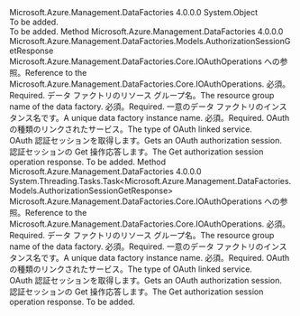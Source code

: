 <Type Name="OAuthOperationsExtensions" FullName="Microsoft.Azure.Management.DataFactories.Core.OAuthOperationsExtensions">
  <TypeSignature Language="C#" Value="public static class OAuthOperationsExtensions" />
  <TypeSignature Language="ILAsm" Value=".class public auto ansi abstract sealed beforefieldinit OAuthOperationsExtensions extends System.Object" />
  <TypeSignature Language="DocId" Value="T:Microsoft.Azure.Management.DataFactories.Core.OAuthOperationsExtensions" />
  <TypeSignature Language="VB.NET" Value="Public Module OAuthOperationsExtensions" />
  <TypeSignature Language="F#" Value="type OAuthOperationsExtensions = class" />
  <AssemblyInfo>
    <AssemblyName>Microsoft.Azure.Management.DataFactories</AssemblyName>
    <AssemblyVersion>4.0.0.0</AssemblyVersion>
  </AssemblyInfo>
  <Base>
    <BaseTypeName>System.Object</BaseTypeName>
  </Base>
  <Interfaces />
  <Docs>
    <summary>To be added.</summary>
    <remarks>To be added.</remarks>
  </Docs>
  <Members>
    <Member MemberName="Get">
      <MemberSignature Language="C#" Value="public static Microsoft.Azure.Management.DataFactories.Models.AuthorizationSessionGetResponse Get (this Microsoft.Azure.Management.DataFactories.Core.IOAuthOperations operations, string resourceGroupName, string dataFactoryName, string linkedServiceType);" />
      <MemberSignature Language="ILAsm" Value=".method public static hidebysig class Microsoft.Azure.Management.DataFactories.Models.AuthorizationSessionGetResponse Get(class Microsoft.Azure.Management.DataFactories.Core.IOAuthOperations operations, string resourceGroupName, string dataFactoryName, string linkedServiceType) cil managed" />
      <MemberSignature Language="DocId" Value="M:Microsoft.Azure.Management.DataFactories.Core.OAuthOperationsExtensions.Get(Microsoft.Azure.Management.DataFactories.Core.IOAuthOperations,System.String,System.String,System.String)" />
      <MemberSignature Language="VB.NET" Value="&lt;Extension()&gt;&#xA;Public Function Get (operations As IOAuthOperations, resourceGroupName As String, dataFactoryName As String, linkedServiceType As String) As AuthorizationSessionGetResponse" />
      <MemberSignature Language="F#" Value="static member Get : Microsoft.Azure.Management.DataFactories.Core.IOAuthOperations * string * string * string -&gt; Microsoft.Azure.Management.DataFactories.Models.AuthorizationSessionGetResponse" Usage="Microsoft.Azure.Management.DataFactories.Core.OAuthOperationsExtensions.Get (operations, resourceGroupName, dataFactoryName, linkedServiceType)" />
      <MemberType>Method</MemberType>
      <AssemblyInfo>
        <AssemblyName>Microsoft.Azure.Management.DataFactories</AssemblyName>
        <AssemblyVersion>4.0.0.0</AssemblyVersion>
      </AssemblyInfo>
      <ReturnValue>
        <ReturnType>Microsoft.Azure.Management.DataFactories.Models.AuthorizationSessionGetResponse</ReturnType>
      </ReturnValue>
      <Parameters>
        <Parameter Name="operations" Type="Microsoft.Azure.Management.DataFactories.Core.IOAuthOperations" RefType="this" />
        <Parameter Name="resourceGroupName" Type="System.String" />
        <Parameter Name="dataFactoryName" Type="System.String" />
        <Parameter Name="linkedServiceType" Type="System.String" />
      </Parameters>
      <Docs>
        <param name="operations">
            <span data-ttu-id="d8be5-101">Microsoft.Azure.Management.DataFactories.Core.IOAuthOperations への参照。</span><span class="sxs-lookup"><span data-stu-id="d8be5-101">Reference to the Microsoft.Azure.Management.DataFactories.Core.IOAuthOperations.</span></span>
            </param>
        <param name="resourceGroupName">
            <span data-ttu-id="d8be5-102">必須。</span><span class="sxs-lookup"><span data-stu-id="d8be5-102">Required.</span></span> <span data-ttu-id="d8be5-103">データ ファクトリのリソース グループ名。</span><span class="sxs-lookup"><span data-stu-id="d8be5-103">The resource group name of the data factory.</span></span>
            </param>
        <param name="dataFactoryName">
            <span data-ttu-id="d8be5-104">必須。</span><span class="sxs-lookup"><span data-stu-id="d8be5-104">Required.</span></span> <span data-ttu-id="d8be5-105">一意のデータ ファクトリのインスタンス名です。</span><span class="sxs-lookup"><span data-stu-id="d8be5-105">A unique data factory instance name.</span></span>
            </param>
        <param name="linkedServiceType">
            <span data-ttu-id="d8be5-106">必須。</span><span class="sxs-lookup"><span data-stu-id="d8be5-106">Required.</span></span> <span data-ttu-id="d8be5-107">OAuth の種類のリンクされたサービス。</span><span class="sxs-lookup"><span data-stu-id="d8be5-107">The type of OAuth linked service.</span></span>
            </param>
        <summary>
            <span data-ttu-id="d8be5-108">OAuth 認証セッションを取得します。</span><span class="sxs-lookup"><span data-stu-id="d8be5-108">Gets an OAuth authorization session.</span></span>
            </summary>
        <returns>
            <span data-ttu-id="d8be5-109">認証セッションの Get 操作応答します。</span><span class="sxs-lookup"><span data-stu-id="d8be5-109">The Get authorization session operation response.</span></span>
            </returns>
        <remarks>To be added.</remarks>
      </Docs>
    </Member>
    <Member MemberName="GetAsync">
      <MemberSignature Language="C#" Value="public static System.Threading.Tasks.Task&lt;Microsoft.Azure.Management.DataFactories.Models.AuthorizationSessionGetResponse&gt; GetAsync (this Microsoft.Azure.Management.DataFactories.Core.IOAuthOperations operations, string resourceGroupName, string dataFactoryName, string linkedServiceType);" />
      <MemberSignature Language="ILAsm" Value=".method public static hidebysig class System.Threading.Tasks.Task`1&lt;class Microsoft.Azure.Management.DataFactories.Models.AuthorizationSessionGetResponse&gt; GetAsync(class Microsoft.Azure.Management.DataFactories.Core.IOAuthOperations operations, string resourceGroupName, string dataFactoryName, string linkedServiceType) cil managed" />
      <MemberSignature Language="DocId" Value="M:Microsoft.Azure.Management.DataFactories.Core.OAuthOperationsExtensions.GetAsync(Microsoft.Azure.Management.DataFactories.Core.IOAuthOperations,System.String,System.String,System.String)" />
      <MemberSignature Language="VB.NET" Value="&lt;Extension()&gt;&#xA;Public Function GetAsync (operations As IOAuthOperations, resourceGroupName As String, dataFactoryName As String, linkedServiceType As String) As Task(Of AuthorizationSessionGetResponse)" />
      <MemberSignature Language="F#" Value="static member GetAsync : Microsoft.Azure.Management.DataFactories.Core.IOAuthOperations * string * string * string -&gt; System.Threading.Tasks.Task&lt;Microsoft.Azure.Management.DataFactories.Models.AuthorizationSessionGetResponse&gt;" Usage="Microsoft.Azure.Management.DataFactories.Core.OAuthOperationsExtensions.GetAsync (operations, resourceGroupName, dataFactoryName, linkedServiceType)" />
      <MemberType>Method</MemberType>
      <AssemblyInfo>
        <AssemblyName>Microsoft.Azure.Management.DataFactories</AssemblyName>
        <AssemblyVersion>4.0.0.0</AssemblyVersion>
      </AssemblyInfo>
      <ReturnValue>
        <ReturnType>System.Threading.Tasks.Task&lt;Microsoft.Azure.Management.DataFactories.Models.AuthorizationSessionGetResponse&gt;</ReturnType>
      </ReturnValue>
      <Parameters>
        <Parameter Name="operations" Type="Microsoft.Azure.Management.DataFactories.Core.IOAuthOperations" RefType="this" />
        <Parameter Name="resourceGroupName" Type="System.String" />
        <Parameter Name="dataFactoryName" Type="System.String" />
        <Parameter Name="linkedServiceType" Type="System.String" />
      </Parameters>
      <Docs>
        <param name="operations">
            <span data-ttu-id="d8be5-110">Microsoft.Azure.Management.DataFactories.Core.IOAuthOperations への参照。</span><span class="sxs-lookup"><span data-stu-id="d8be5-110">Reference to the Microsoft.Azure.Management.DataFactories.Core.IOAuthOperations.</span></span>
            </param>
        <param name="resourceGroupName">
            <span data-ttu-id="d8be5-111">必須。</span><span class="sxs-lookup"><span data-stu-id="d8be5-111">Required.</span></span> <span data-ttu-id="d8be5-112">データ ファクトリのリソース グループ名。</span><span class="sxs-lookup"><span data-stu-id="d8be5-112">The resource group name of the data factory.</span></span>
            </param>
        <param name="dataFactoryName">
            <span data-ttu-id="d8be5-113">必須。</span><span class="sxs-lookup"><span data-stu-id="d8be5-113">Required.</span></span> <span data-ttu-id="d8be5-114">一意のデータ ファクトリのインスタンス名です。</span><span class="sxs-lookup"><span data-stu-id="d8be5-114">A unique data factory instance name.</span></span>
            </param>
        <param name="linkedServiceType">
            <span data-ttu-id="d8be5-115">必須。</span><span class="sxs-lookup"><span data-stu-id="d8be5-115">Required.</span></span> <span data-ttu-id="d8be5-116">OAuth の種類のリンクされたサービス。</span><span class="sxs-lookup"><span data-stu-id="d8be5-116">The type of OAuth linked service.</span></span>
            </param>
        <summary>
            <span data-ttu-id="d8be5-117">OAuth 認証セッションを取得します。</span><span class="sxs-lookup"><span data-stu-id="d8be5-117">Gets an OAuth authorization session.</span></span>
            </summary>
        <returns>
            <span data-ttu-id="d8be5-118">認証セッションの Get 操作応答します。</span><span class="sxs-lookup"><span data-stu-id="d8be5-118">The Get authorization session operation response.</span></span>
            </returns>
        <remarks>To be added.</remarks>
      </Docs>
    </Member>
  </Members>
</Type>